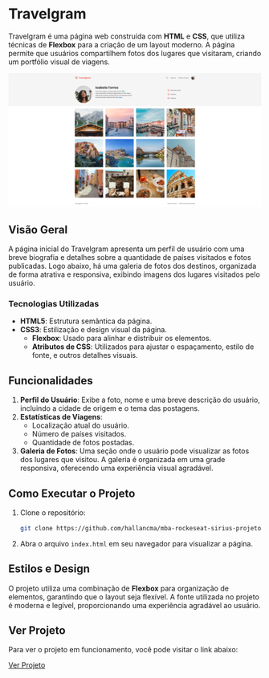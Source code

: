 # Travelgram

Travelgram é uma página web construída com **HTML** e **CSS**, que utiliza técnicas de **Flexbox** para a criação de um layout moderno. A página permite que usuários compartilhem fotos dos lugares que visitaram, criando um portfólio visual de viagens.

[![Descrição da imagem](assets/photoProject.png)](https://travelgram.hallanchristian.com.br)
## Visão Geral

A página inicial do Travelgram apresenta um perfil de usuário com uma breve biografia e detalhes sobre a quantidade de países visitados e fotos publicadas. Logo abaixo, há uma galeria de fotos dos destinos, organizada de forma atrativa e responsiva, exibindo imagens dos lugares visitados pelo usuário.

### Tecnologias Utilizadas

- **HTML5**: Estrutura semântica da página.
- **CSS3**: Estilização e design visual da página.
  - **Flexbox**: Usado para alinhar e distribuir os elementos.
  - **Atributos de CSS**: Utilizados para ajustar o espaçamento, estilo de fonte, e outros detalhes visuais.

## Funcionalidades

1. **Perfil do Usuário**: Exibe a foto, nome e uma breve descrição do usuário, incluindo a cidade de origem e o tema das postagens.
2. **Estatísticas de Viagens**:
   - Localização atual do usuário.
   - Número de países visitados.
   - Quantidade de fotos postadas.
3. **Galeria de Fotos**: Uma seção onde o usuário pode visualizar as fotos dos lugares que visitou. A galeria é organizada em uma grade responsiva, oferecendo uma experiência visual agradável.

## Como Executar o Projeto

1. Clone o repositório:
   ```bash
   git clone https://github.com/hallancma/mba-rockeseat-sirius-projetos-02-travelgram.git
   ```
2. Abra o arquivo `index.html` em seu navegador para visualizar a página.

## Estilos e Design

O projeto utiliza uma combinação de **Flexbox** para organização de elementos, garantindo que o layout seja flexível. A fonte utilizada no projeto é moderna e legível, proporcionando uma experiência agradável ao usuário.

## Ver Projeto

Para ver o projeto em funcionamento, você pode visitar o link abaixo:

[Ver Projeto](https://travelgram.hallanchristian.com.br/)
